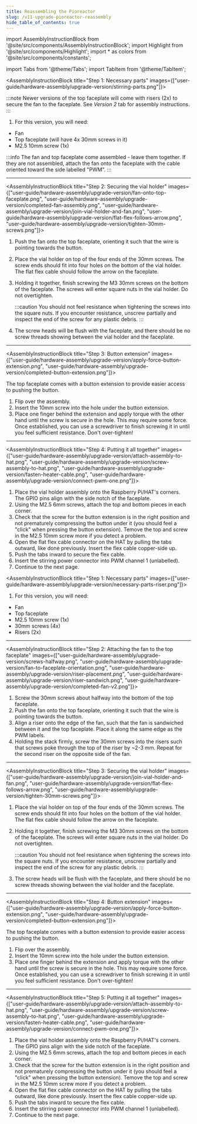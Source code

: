 ```yaml
---
title: Reassembling the Pioreactor
slug: /v11-upgrade-pioreactor-reassembly
hide_table_of_contents: true
---
```


import AssemblyInstructionBlock from '@site/src/components/AssemblyInstructionBlock';
import Highlight from '@site/src/components/Highlight';
import * as colors from '@site/src/components/constants';

import Tabs from '@theme/Tabs';
import TabItem from '@theme/TabItem';

<Tabs>
  <TabItem value="a_or_b" label="Top faceplate version 1" default>

<AssemblyInstructionBlock title="Step 1: Necessary parts" images={["user-guide/hardware-assembly/upgrade-version/stirring-parts.png"]}>

:::note
Newer versions of the top faceplate will come with <Highlight color={colors.magenta}>risers (2x)</Highlight> to secure the fan to the faceplate. See _Version 2_ tab for assembly instructions.
:::

1. For this version, you will need:

  * <Highlight color={colors.blue}>Fan</Highlight>
  * <Highlight color={colors.red}>Top faceplate</Highlight> (will have 4x 30mm screws in it)
  * <Highlight color={colors.orange}>M2.5 10mm screw (1x)</Highlight>


:::info
The fan and top faceplate come assembled - leave them together. If they are not assembled, attach the fan onto the faceplate with the cable oriented toward the side labelled "PWM".
:::

</AssemblyInstructionBlock>


-----

<AssemblyInstructionBlock title="Step 2: Securing the vial holder" images={["user-guide/hardware-assembly/upgrade-version/fan-onto-top-faceplate.png", "user-guide/hardware-assembly/upgrade-version/completed-fan-assembly.png", "user-guide/hardware-assembly/upgrade-version/join-vial-holder-and-fan.png", "user-guide/hardware-assembly/upgrade-version/flat-flex-follows-arrow.png", "user-guide/hardware-assembly/upgrade-version/tighten-30mm-screws.png"]}>

1. Push the <Highlight color={colors.red}>fan onto the top faceplate</Highlight>, orienting it such that the wire is pointing towards the button. 
2. Place the vial holder on top of the <Highlight color={colors.green}>four ends of the 30mm screws</Highlight>. The screw ends should fit into four holes on the bottom of the vial holder. The flat flex cable should follow the <Highlight color={colors.orange}>arrow on the faceplate</Highlight>.
3. Holding it together, finish screwing the <Highlight color={colors.blue}>M3 30mm screws</Highlight> on the bottom of the faceplate. The screws will enter square nuts in the vial holder. Do not overtighten.

   :::caution
   You should not feel resistance when tightening the screws into the square nuts. If you encounter resistance, unscrew partially and inspect the end of the screw for any plastic debris.
   :::

4. The screw heads will be flush with the faceplate, and there should be no screw threads showing between the vial holder and the faceplate.


</AssemblyInstructionBlock>

-----

<AssemblyInstructionBlock title="Step 3: Button extension" images={["user-guide/hardware-assembly/upgrade-version/apply-force-button-extension.png", "user-guide/hardware-assembly/upgrade-version/completed-button-extension.png"]}>

The top faceplate comes with a button extension to provide easier access to pushing the button.

1. Flip over the assembly.
2. Insert the 10mm screw into the hole under the button extension.
3. Place <Highlight color={colors.red}>one finger behind the extension</Highlight> and <Highlight color={colors.magenta}>apply torque with the other hand</Highlight> until the screw is secure in the hole. This may require some force. Once established, you can use a screwdriver to finish screwing it in until you feel sufficient resistance. Don't over-tighten!

</AssemblyInstructionBlock>

-----

<AssemblyInstructionBlock title="Step 4: Putting it all together" images={["user-guide/hardware-assembly/upgrade-version/attach-assembly-to-hat.png", "user-guide/hardware-assembly/upgrade-version/screw-assembly-to-hat.png",
"user-guide/hardware-assembly/upgrade-version/fasten-heater-cable.png", "user-guide/hardware-assembly/upgrade-version/connect-pwm-one.png"]}>

1. Place the vial holder assembly onto the <Highlight color={colors.blue}>Raspberry Pi/HAT's corners</Highlight>. The GPIO pins align with the side notch of the faceplate.
2. Using the <Highlight color={colors.red}>M2.5 6mm screws</Highlight>, attach the top and bottom pieces in each corner.
3. Check that the screw for the button extension is in the right position and not prematurely compressing the button under it (you should feel a "click" when pressing the button extension). Temove the top and screw in the M2.5 10mm screw more if you detect a problem.
4. Open the <Highlight color={colors.orange}>flat flex cable connector</Highlight> on the HAT by pulling the tabs outward, like done previously. Insert the flex cable copper-side up.
5. <Highlight color={colors.green}>Push the tabs inward</Highlight> to secure the flex cable.
6. Insert the stirring power connector into <Highlight color={colors.magenta}>PWM channel 1</Highlight> (unlabelled).
7. Continue to the next page. 


</AssemblyInstructionBlock>


  </TabItem>
  <TabItem value="zero" label="Top faceplate version 2">

<AssemblyInstructionBlock title="Step 1: Necessary parts" images={["user-guide/hardware-assembly/upgrade-version/necessary-parts-riser.png"]}>

1. For this version, you will need:

  * <Highlight color={colors.blue}>Fan</Highlight>
  * <Highlight color={colors.red}>Top faceplate</Highlight>
  * <Highlight color={colors.orange}>M2.5 10mm screw (1x)</Highlight>
  * <Highlight color={colors.green}>30mm screws (4x)</Highlight>
  * <Highlight color={colors.magenta}>Risers (2x)</Highlight>

</AssemblyInstructionBlock>

-----

<AssemblyInstructionBlock title="Step 2: Attaching the fan to the top faceplate" images={["user-guide/hardware-assembly/upgrade-version/screws-halfway.png", "user-guide/hardware-assembly/upgrade-version/fan-to-faceplate-orientation.png", "user-guide/hardware-assembly/upgrade-version/riser-placement.png", "user-guide/hardware-assembly/upgrade-version/riser-sandwich.png", "user-guide/hardware-assembly/upgrade-version/completed-fan-v2.png"]}>

1. Screw the <Highlight color={colors.green}>30mm screws</Highlight> about halfway into the bottom of the top faceplate.
2. Push the <Highlight color={colors.red}>fan onto the top faceplate</Highlight>, orienting it such that the wire is pointing towards the button. 
3. Align a <Highlight color={colors.magenta}>riser</Highlight> onto the edge of the fan, such that the fan is sandwiched between it and the top faceplate. Place it along the same edge as the PWM labels. 
4. Holding the stack firmly, screw the 30mm screws into the risers such that screws poke through the top of the riser by ~2-3 mm. Repeat for the second riser on the opposite side of the fan. 

</AssemblyInstructionBlock>

-----

<AssemblyInstructionBlock title="Step 3: Securing the vial holder" images={["user-guide/hardware-assembly/upgrade-version/join-vial-holder-and-fan.png", "user-guide/hardware-assembly/upgrade-version/flat-flex-follows-arrow.png", "user-guide/hardware-assembly/upgrade-version/tighten-30mm-screws.png"]}>


1. Place the vial holder on top of the <Highlight color={colors.green}>four ends of the 30mm screws</Highlight>. The screw ends should fit into four holes on the bottom of the vial holder. The flat flex cable should follow the <Highlight color={colors.orange}>arrow on the faceplate</Highlight>.
2. Holding it together, finish screwing the <Highlight color={colors.blue}>M3 30mm screws</Highlight> on the bottom of the faceplate. The screws will enter square nuts in the vial holder. Do not overtighten.

   :::caution
   You should not feel resistance when tightening the screws into the square nuts. If you encounter resistance, unscrew partially and inspect the end of the screw for any plastic debris.
   :::

3. The screw heads will be flush with the faceplate, and there should be no screw threads showing between the vial holder and the faceplate.


</AssemblyInstructionBlock>

-----

<AssemblyInstructionBlock title="Step 4: Button extension" images={["user-guide/hardware-assembly/upgrade-version/apply-force-button-extension.png", "user-guide/hardware-assembly/upgrade-version/completed-button-extension.png"]}>

The top faceplate comes with a button extension to provide easier access to pushing the button.

1. Flip over the assembly.
2. Insert the 10mm screw into the hole under the button extension.
3. Place <Highlight color={colors.red}>one finger behind the extension</Highlight> and <Highlight color={colors.magenta}>apply torque with the other hand</Highlight> until the screw is secure in the hole. This may require some force. Once established, you can use a screwdriver to finish screwing it in until you feel sufficient resistance. Don't over-tighten!

</AssemblyInstructionBlock>

-----

<AssemblyInstructionBlock title="Step 5: Putting it all together" images={["user-guide/hardware-assembly/upgrade-version/attach-assembly-to-hat.png", "user-guide/hardware-assembly/upgrade-version/screw-assembly-to-hat.png",
"user-guide/hardware-assembly/upgrade-version/fasten-heater-cable.png", "user-guide/hardware-assembly/upgrade-version/connect-pwm-one.png"]}>

1. Place the vial holder assembly onto the <Highlight color={colors.blue}>Raspberry Pi/HAT's corners</Highlight>. The GPIO pins align with the side notch of the faceplate.
2. Using the <Highlight color={colors.red}>M2.5 6mm screws</Highlight>, attach the top and bottom pieces in each corner.
3. Check that the screw for the button extension is in the right position and not prematurely compressing the button under it (you should feel a "click" when pressing the button extension). Temove the top and screw in the M2.5 10mm screw more if you detect a problem.
4. Open the <Highlight color={colors.orange}>flat flex cable connector</Highlight> on the HAT by pulling the tabs outward, like done previously. Insert the flex cable copper-side up.
5. <Highlight color={colors.green}>Push the tabs inward</Highlight> to secure the flex cable.
6. Insert the stirring power connector into <Highlight color={colors.magenta}>PWM channel 1</Highlight> (unlabelled).
7. Continue to the next page. 


</AssemblyInstructionBlock>

  </TabItem>
</Tabs>